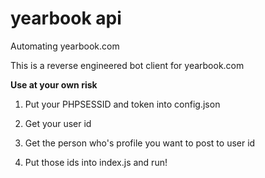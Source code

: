 # yearbook api
 Automating yearbook.com

This is a reverse engineered bot client for yearbook.com

**Use at your own risk**

1. Put your PHPSESSID and token into config.json

2. Get your user id

3. Get the person who's profile you want to post to user id

4. Put those ids into index.js and run!